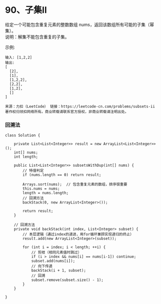 90、子集II
===

给定一个可能包含重复元素的整数数组 nums，返回该数组所有可能的子集（幂集）。<br>
说明：解集不能包含重复的子集。<br>

示例:<br>
```
输入: [1,2,2]
输出:
[
  [2],
  [1],
  [1,2,2],
  [2,2],
  [1,2],
  []
]
```
``
来源：力扣（LeetCode）
链接：https://leetcode-cn.com/problems/subsets-ii
著作权归领扣网络所有。商业转载请联系官方授权，非商业转载请注明出处。
``

### 回溯法
```
class Solution {
    
    private List<List<Integer>> result = new ArrayList<List<Integer>>();
    int[] nums;
    int length;
    
    public List<List<Integer>> subsetsWithDup(int[] nums) {
        // 特值判定
        if (nums.length == 0) return result;
        
        Arrays.sort(nums);  // 包含重复元素的数组，排序很重要
        this.nums = nums;
        length = nums.length;
        // 回溯方法
        backStack(0, new ArrayList<Integer>());

        return result;
    }

    // 回溯方法
    private void backStack(int index, List<Integer> subset) {
        // 本层逻辑（通过index的递进，用for循环兼顾实现递归的终止）
        result.add(new ArrayList<Integer>(subset));
        
        for (int i = index; i < length; ++i) {
            // 剪枝（相同元素值时跳过）
            if (i > index && nums[i] == nums[i-1]) continue;
            subset.add(nums[i]);
            // 向下传递
            backStack(i + 1, subset);
            // 回溯
            subset.remove(subset.size() - 1);
        }
    }

}
```
